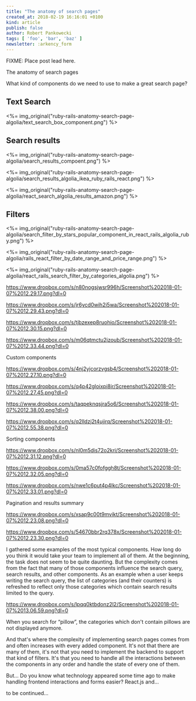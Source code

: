 ```yaml
---
title: "The anatomy of search pages"
created_at: 2018-02-19 16:16:01 +0100
kind: article
publish: false
author: Robert Pankowecki
tags: [ 'foo', 'bar', 'baz' ]
newsletter: :arkency_form
---
```


FIXME: Place post lead here.

<!-- more -->

The anatomy of search pages

What kind of components do we need to use to make a great search page?

## Text Search

<%= img_original("ruby-rails-anatomy-search-page-algolia/text_search_box_component.png") %>

## Search results

<%= img_original("ruby-rails-anatomy-search-page-algolia/search_results_compoent.png") %>

<%= img_original("ruby-rails-anatomy-search-page-algolia/search_results_algolia_ikea_ruby_rails_react.png") %>

<%= img_original("ruby-rails-anatomy-search-page-algolia/react_search_algolia_results_amazon.png") %>

## Filters

<%= img_original("ruby-rails-anatomy-search-page-algolia/search_filter_by_stars_popular_component_in_react_rails_algolia_ruby.png") %>

<%= img_original("ruby-rails-anatomy-search-page-algolia/rails_react_filter_by_date_range_and_price_range.png") %>

<%= img_original("ruby-rails-anatomy-search-page-algolia/react_rails_search_filter_by_categories_algolia.png") %>

https://www.dropbox.com/s/n80nogsjwsr996h/Screenshot%202018-01-07%2012.29.17.png?dl=0

https://www.dropbox.com/s/jr6ycd0wih2i5wa/Screenshot%202018-01-07%2012.29.43.png?dl=0

https://www.dropbox.com/s/tjbzexep8ruohio/Screenshot%202018-01-07%2012.30.15.png?dl=0

https://www.dropbox.com/s/m06qtmctu2jzoub/Screenshot%202018-01-07%2012.33.44.png?dl=0

Custom components

https://www.dropbox.com/s/4nj2yjcorzvgsb4/Screenshot%202018-01-07%2012.27.10.png?dl=0

https://www.dropbox.com/s/q4p42gloixpi8ir/Screenshot%202018-01-07%2012.27.45.png?dl=0

https://www.dropbox.com/s/taqpeknqsjra5o6/Screenshot%202018-01-07%2012.38.00.png?dl=0

https://www.dropbox.com/s/q2lldzj2t4ujirq/Screenshot%202018-01-07%2012.55.38.png?dl=0

Sorting components

https://www.dropbox.com/s/nl0m5dis72o2kri/Screenshot%202018-01-07%2012.31.12.png?dl=0

https://www.dropbox.com/s/0ma57c0fofggh8t/Screenshot%202018-01-07%2012.32.05.png?dl=0

https://www.dropbox.com/s/nwe1c6put4p4lkc/Screenshot%202018-01-07%2012.33.01.png?dl=0

Pagination and results summary

https://www.dropbox.com/s/xsap9c00t9mvikt/Screenshot%202018-01-07%2012.23.08.png?dl=0

https://www.dropbox.com/s/54670bbr2rq378x/Screenshot%202018-01-07%2012.23.30.png?dl=0

I gathered some examples of the most typical components. How long do you think it would take your team to implement all of them. At the beginning, the task does not seem to be quite daunting. But the complexity comes from the fact that many of those components influence the search query, search results, and other components. As an example when a user keeps writing the search query, the list of categories (and their counters) is refreshed to reflect only those categories which contain search results limited to the query.

https://www.dropbox.com/s/lpqq0ktbdonz2l2/Screenshot%202018-01-07%2013.06.59.png?dl=0

When you search for “pillow”, the categories which don't contain pillows are not displayed anymore.

And that's where the complexity of implementing search pages comes from and often increases with every added component. It's not that there are many of them, it's not that you need to implement the backend to support that kind of filters. It's that you need to handle all the interactions between the components in any order and handle the state of every one of them.

But... Do you know what technology appeared some time ago to make handling frontend interactions and forms easier? React.js and...

to be continued...


